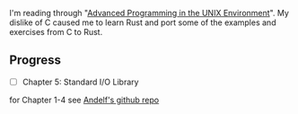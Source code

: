 I'm reading through "[Advanced Programming in the UNIX Environment](https://www.amazon.com/dp/0321637739)". My dislike of C caused me to learn Rust and port some of the examples and exercises from C to Rust.

## Progress

- [ ] Chapter 5: Standard I/O Library

for Chapter 1-4 see [Andelf's github repo](https://github.com/andelf/rust-apue)